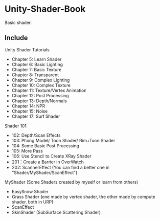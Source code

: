 # Unity-Shader-Book
Basic shader.

## Include
Unity Shader Tutorials

- Chapter 5: Learn Shader
- Chapter 6: Basic Lighting
- Chapter 7: Basic Texture
- Chapter 8: Transparent
- Chapter 9: Complex Lighting
- Chapter 10: Complex Texture
- Chapter 11: Texture/Vertex Animation
- Chapter 12: Post Processing
- Chapter 13: Depth/Normals
- Chapter 14: NPR
- Chapter 15: Noise
- Chapter 17: Surf Shader

Shader 101
- 102: Depth/Scan Effects
- 103: Phong Model/ Toon Shader/ Rim+Toon Shader
- 104: Some Basic Post Processing
- 105: More Pass
- 106: Use Stencil to Create XRay Shader
- 201：Create a Barrier in OverWatch
- 202: ScannerEffect (You can find a better one in "Shader/MyShader/ScanEffect")

MyShader (Some Shaders created by myself or learn from others)
- EasySnow Shader
- Grass Shader (one made by vertex shader, the other made by compute shader, both in URP)
- ScanEffect
- SkinShader (SubSurface Scattering Shader)

